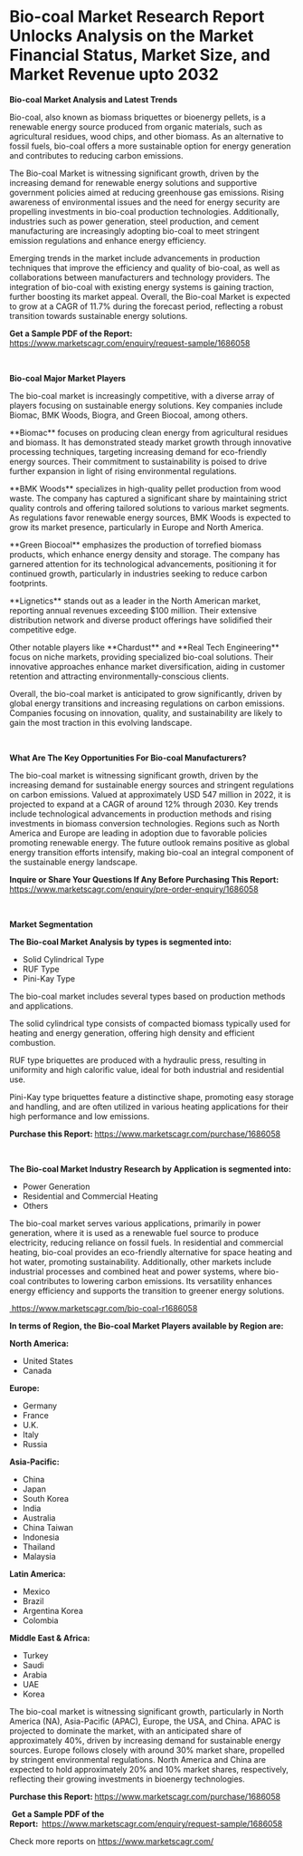 <p><h1>Bio-coal Market Research Report Unlocks Analysis on the Market Financial Status, Market Size, and Market Revenue upto 2032</h1></p><p><strong>Bio-coal Market Analysis and Latest Trends</strong></p>
<p><p>Bio-coal, also known as biomass briquettes or bioenergy pellets, is a renewable energy source produced from organic materials, such as agricultural residues, wood chips, and other biomass. As an alternative to fossil fuels, bio-coal offers a more sustainable option for energy generation and contributes to reducing carbon emissions.</p><p>The Bio-coal Market is witnessing significant growth, driven by the increasing demand for renewable energy solutions and supportive government policies aimed at reducing greenhouse gas emissions. Rising awareness of environmental issues and the need for energy security are propelling investments in bio-coal production technologies. Additionally, industries such as power generation, steel production, and cement manufacturing are increasingly adopting bio-coal to meet stringent emission regulations and enhance energy efficiency.</p><p>Emerging trends in the market include advancements in production techniques that improve the efficiency and quality of bio-coal, as well as collaborations between manufacturers and technology providers. The integration of bio-coal with existing energy systems is gaining traction, further boosting its market appeal. Overall, the Bio-coal Market is expected to grow at a CAGR of 11.7% during the forecast period, reflecting a robust transition towards sustainable energy solutions.</p></p>
<p><strong>Get a Sample PDF of the Report:&nbsp;</strong> <a href="https://www.marketscagr.com/enquiry/request-sample/1686058?utm_campaign=2650&utm_medium=2&utm_source=Github&utm_content=ia&utm_term=07042025&utm_id=bio-coal">https://www.marketscagr.com/enquiry/request-sample/1686058</a></p>
<p>&nbsp;</p>
<p><strong>Bio-coal Major Market Players</strong></p>
<p><p>The bio-coal market is increasingly competitive, with a diverse array of players focusing on sustainable energy solutions. Key companies include Biomac, BMK Woods, Biogra, and Green Biocoal, among others.</p><p>**Biomac** focuses on producing clean energy from agricultural residues and biomass. It has demonstrated steady market growth through innovative processing techniques, targeting increasing demand for eco-friendly energy sources. Their commitment to sustainability is poised to drive further expansion in light of rising environmental regulations.</p><p>**BMK Woods** specializes in high-quality pellet production from wood waste. The company has captured a significant share by maintaining strict quality controls and offering tailored solutions to various market segments. As regulations favor renewable energy sources, BMK Woods is expected to grow its market presence, particularly in Europe and North America.</p><p>**Green Biocoal** emphasizes the production of torrefied biomass products, which enhance energy density and storage. The company has garnered attention for its technological advancements, positioning it for continued growth, particularly in industries seeking to reduce carbon footprints.</p><p>**Lignetics** stands out as a leader in the North American market, reporting annual revenues exceeding $100 million. Their extensive distribution network and diverse product offerings have solidified their competitive edge.</p><p>Other notable players like **Chardust** and **Real Tech Engineering** focus on niche markets, providing specialized bio-coal solutions. Their innovative approaches enhance market diversification, aiding in customer retention and attracting environmentally-conscious clients.</p><p>Overall, the bio-coal market is anticipated to grow significantly, driven by global energy transitions and increasing regulations on carbon emissions. Companies focusing on innovation, quality, and sustainability are likely to gain the most traction in this evolving landscape.</p></p>
<p>&nbsp;</p>
<p><strong>What Are The Key Opportunities For Bio-coal Manufacturers?</strong></p>
<p><p>The bio-coal market is witnessing significant growth, driven by the increasing demand for sustainable energy sources and stringent regulations on carbon emissions. Valued at approximately USD 547 million in 2022, it is projected to expand at a CAGR of around 12% through 2030. Key trends include technological advancements in production methods and rising investments in biomass conversion technologies. Regions such as North America and Europe are leading in adoption due to favorable policies promoting renewable energy. The future outlook remains positive as global energy transition efforts intensify, making bio-coal an integral component of the sustainable energy landscape.</p></p>
<p><strong>Inquire or Share Your Questions If Any Before Purchasing This Report:</strong> <a href="https://www.marketscagr.com/enquiry/pre-order-enquiry/1686058?utm_campaign=2650&utm_medium=2&utm_source=Github&utm_content=ia&utm_term=07042025&utm_id=bio-coal">https://www.marketscagr.com/enquiry/pre-order-enquiry/1686058</a></p>
<p>&nbsp;</p>
<p><strong>Market Segmentation</strong></p>
<p><strong>The Bio-coal Market Analysis by types is segmented into:</strong></p>
<p><ul><li>Solid Cylindrical Type</li><li>RUF Type</li><li>Pini-Kay Type</li></ul></p>
<p><p>The bio-coal market includes several types based on production methods and applications. </p><p>The solid cylindrical type consists of compacted biomass typically used for heating and energy generation, offering high density and efficient combustion. </p><p>RUF type briquettes are produced with a hydraulic press, resulting in uniformity and high calorific value, ideal for both industrial and residential use. </p><p>Pini-Kay type briquettes feature a distinctive shape, promoting easy storage and handling, and are often utilized in various heating applications for their high performance and low emissions.</p></p>
<p><strong>Purchase this Report:&nbsp;</strong><a href="https://www.marketscagr.com/purchase/1686058?utm_campaign=2650&utm_medium=2&utm_source=Github&utm_content=ia&utm_term=07042025&utm_id=bio-coal">https://www.marketscagr.com/purchase/1686058</a></p>
<p>&nbsp;</p>
<p><strong>The Bio-coal Market Industry Research by Application is segmented into:</strong></p>
<p><ul><li>Power Generation</li><li>Residential and Commercial Heating</li><li>Others</li></ul></p>
<p><p>The bio-coal market serves various applications, primarily in power generation, where it is used as a renewable fuel source to produce electricity, reducing reliance on fossil fuels. In residential and commercial heating, bio-coal provides an eco-friendly alternative for space heating and hot water, promoting sustainability. Additionally, other markets include industrial processes and combined heat and power systems, where bio-coal contributes to lowering carbon emissions. Its versatility enhances energy efficiency and supports the transition to greener energy solutions.</p></p>
<p><a href="https://www.marketscagr.com/bio-coal-r1686058?utm_campaign=2650&utm_medium=2&utm_source=Github&utm_content=ia&utm_term=07042025&utm_id=bio-coal">&nbsp;https://www.marketscagr.com/bio-coal-r1686058</a></p>
<p><strong>In terms of Region, the Bio-coal Market Players available by Region are:</strong></p>
<p>
    <p> <strong> North America: </strong>
        <ul>
            <li>United States</li>
            <li>Canada</li>
        </ul>
        </p> 
    <p> <strong> Europe: </strong>
        <ul>
            <li>Germany</li>
            <li>France</li>
            <li>U.K.</li>
            <li>Italy</li>
            <li>Russia</li>
        </ul>
        </p> 
    <p> <strong> Asia-Pacific: </strong>
        <ul>
            <li>China</li>
            <li>Japan</li>
            <li>South Korea</li>
            <li>India</li>
            <li>Australia</li>
            <li>China Taiwan</li>
            <li>Indonesia</li>
            <li>Thailand</li>
            <li>Malaysia</li>
        </ul>
        </p> 
    <p> <strong> Latin America: </strong>
        <ul>
            <li>Mexico</li>
            <li>Brazil</li>
            <li>Argentina Korea</li>
            <li>Colombia</li>
        </ul>
        </p> 
    <p> <strong> Middle East & Africa: </strong>
        <ul>
            <li>Turkey</li>
            <li>Saudi</li>
            <li>Arabia</li>
            <li>UAE</li>
            <li>Korea</li>
        </ul>
    </p>
    </p>
<p><p>The bio-coal market is witnessing significant growth, particularly in North America (NA), Asia-Pacific (APAC), Europe, the USA, and China. APAC is projected to dominate the market, with an anticipated share of approximately 40%, driven by increasing demand for sustainable energy sources. Europe follows closely with around 30% market share, propelled by stringent environmental regulations. North America and China are expected to hold approximately 20% and 10% market shares, respectively, reflecting their growing investments in bioenergy technologies.</p></p>
<p><strong>Purchase this Report: </strong><a href="https://www.marketscagr.com/purchase/1686058?utm_campaign=2650&utm_medium=2&utm_source=Github&utm_content=ia&utm_term=07042025&utm_id=bio-coal">https://www.marketscagr.com/purchase/1686058</a></p>
<p>&nbsp;<strong>Get a Sample PDF of the Report:&nbsp;&nbsp;</strong><a href="https://www.marketscagr.com/enquiry/request-sample/1686058?utm_campaign=2650&utm_medium=2&utm_source=Github&utm_content=ia&utm_term=07042025&utm_id=bio-coal">https://www.marketscagr.com/enquiry/request-sample/1686058</a></p>
<p><strong></strong></p>
<p>Check more reports on <a href="https://www.marketscagr.com/?utm_campaign=2650&utm_medium=2&utm_source=Github&utm_content=ia&utm_term=07042025&utm_id=bio-coal">https://www.marketscagr.com/</a></p>